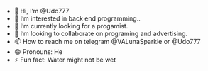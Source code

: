 - 👋 Hi, I’m @Udo777
- 👀 I’m interested in back end programming..
- 🌱 I’m currently looking for a progamist.
- 💞️ I’m looking to collaborate on programing and advertising.
- 📫 How to reach me on telegram @VALunaSparkle or @Udo777
- 😄 Pronouns: He
- ⚡ Fun fact: Water might not be wet

<!---
Udo777/Udo777 is a ✨ special ✨ repository because its `README.md` (this file) appears on your GitHub profile.
You can click the Preview link to take a look at your changes.
--->
